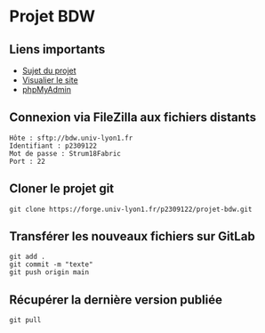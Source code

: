 # Projet BDW

## Liens importants

- [Sujet du projet](https://perso.liris.cnrs.fr/fabien.duchateau/ens/BDW/projet/projet.pdf)
- [Visualier le site](https://bdw.univ-lyon1.fr/p2309122/)
- [phpMyAdmin](https://bdw.univ-lyon1.fr/phpmyadmin/)


## Connexion via FileZilla aux fichiers distants

```
Hôte : sftp://bdw.univ-lyon1.fr
Identifiant : p2309122
Mot de passe : Strum18Fabric
Port : 22
```


## Cloner le projet git

```
git clone https://forge.univ-lyon1.fr/p2309122/projet-bdw.git
```

## Transférer les nouveaux fichiers sur GitLab

```
git add .
git commit -m "texte"
git push origin main
```

## Récupérer la dernière version publiée

```
git pull
```
